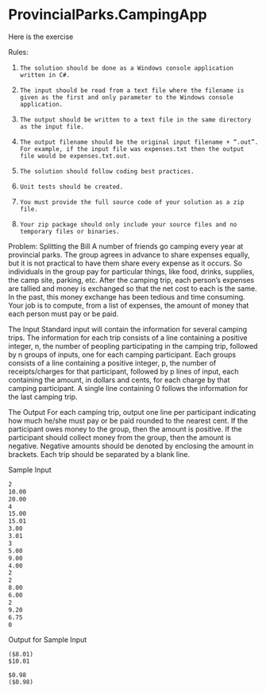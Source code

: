 # ProvincialParks.CampingApp

Here is the exercise
 
Rules:
1.     The solution should be done as a Windows console application written in C#.

2.     The input should be read from a text file where the filename is given as the first and only parameter to the Windows console application.

3.     The output should be written to a text file in the same directory as the input file.

4.     The output filename should be the original input filename + “.out”.  For example, if the input file was expenses.txt then the output file would be expenses.txt.out.


5.     The solution should follow coding best practices.

6.     Unit tests should be created.

7.     You must provide the full source code of your solution as a zip file.

8.     Your zip package should only include your source files and no temporary files or binaries.


Problem: Splitting the Bill
A number of friends go camping every year at provincial parks.
The group agrees in advance to share expenses equally, but it is not practical to have them share every expense as it occurs. So individuals in the group pay for particular things, like food, drinks, supplies, the camp site, parking, etc. After the camping trip, each person’s expenses are tallied and money is exchanged so that the net cost to each is the same. In the past, this money exchange has been tedious and time consuming. Your job is to compute, from a list of expenses, the amount of money that each person must pay or be paid.

The Input
Standard input will contain the information for several camping trips. The information for each trip consists of a line containing a positive integer, n, the number of peopling participating in the camping trip, followed by n groups of inputs, one for each camping participant.  Each groups consists of a line containing a positive integer, p, the number of receipts/charges for that participant, followed by p lines of input, each containing the amount, in dollars and cents, for each charge by that camping participant.  A single line containing 0 follows the information for the last camping trip.

The Output
For each camping trip, output one line per participant indicating how much he/she must pay or be paid rounded to the nearest cent.  If the participant owes money to the group, then the amount is positive.  If the participant should collect money from the group, then the amount is negative.  Negative amounts should be denoted by enclosing the amount in brackets.  Each trip should be separated by a blank line.

Sample Input

```3
2
10.00
20.00
4
15.00
15.01
3.00
3.01
3
5.00
9.00
4.00
2
2
8.00
6.00
2
9.20
6.75
0
```
Output for Sample Input
```($1.99)
($8.01)
$10.01
 
$0.98
($0.98)
```
